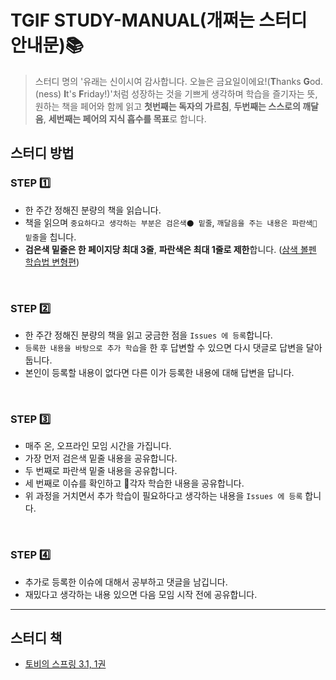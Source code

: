 # TGIF STUDY-MANUAL(개쩌는 스터디 안내문)📚
> 스터디 명의 '유래는 신이시여 감사합니다. 오늘은 금요일이에요!(**T**hanks **G**od.(ness) **I**t's **F**riday!)'처럼 성장하는 것을 기쁘게 생각하며 학습을 즐기자는 뜻,
원하는 책을 페어와 함께 읽고 **첫번째는 독자의 가르침**, **두번째는 스스로의 깨달음**, **세번째는 페어의 지식 흡수를 목표**로 합니다. 

## 스터디 방법

### STEP 1️⃣
- 한 주간 정해진 분량의 책을 읽습니다.
- 책을 읽으며 `중요하다고 생각하는 부분은 검은색⚫️ 밑줄`, `깨달음을 주는 내용은 파란색🔵 밑줄`을 칩니다.
- **검은색 밑줄은 한 페이지당 최대 3줄**, **파란색은 최대 1줄로 제한**합니다. ([삼색 볼펜 학습법 변형편](https://nohji.com/3056))

<br>

### STEP 2️⃣

- 한 주간 정해진 분량의 책을 읽고 궁금한 점을 `Issues 에 등록`합니다.
- `등록한 내용을 바탕으로 추가 학습`을 한 후 답변할 수 있으면 다시 댓글로 답변을 달아둡니다.
- 본인이 등록할 내용이 없다면 다른 이가 등록한 내용에 대해 답변을 답니다.

<br>
  
### STEP 3️⃣
- 매주 온, 오프라인 모임 시간을 가집니다.
- 가장 먼저 검은색 밑줄 내용을 공유합니다.
- 두 번째로 파란색 밑줄 내용을 공유합니다.
- 세 번째로 이슈를 확인하고 각자 학습한 내용을 공유합니다.
- 위 과정을 거치면서 추가 학습이 필요하다고 생각하는 내용을  `Issues 에 등록` 합니다.

<br>

### STEP 4️⃣
- 추가로 등록한 이슈에 대해서 공부하고 댓글을 남깁니다.
- 재밌다고 생각하는 내용 있으면 다음 모임 시작 전에 공유합니다.

---

## 스터디 책
- [토비의 스프링 3.1,  1권 ](https://product.kyobobook.co.kr/detail/S000000935360)
